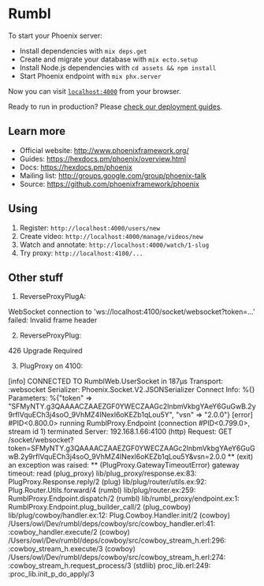 # Rumbl

To start your Phoenix server:

  * Install dependencies with `mix deps.get`
  * Create and migrate your database with `mix ecto.setup`
  * Install Node.js dependencies with `cd assets && npm install`
  * Start Phoenix endpoint with `mix phx.server`

Now you can visit [`localhost:4000`](http://localhost:4000) from your browser.

Ready to run in production? Please [check our deployment guides](https://hexdocs.pm/phoenix/deployment.html).

## Learn more

  * Official website: http://www.phoenixframework.org/
  * Guides: https://hexdocs.pm/phoenix/overview.html
  * Docs: https://hexdocs.pm/phoenix
  * Mailing list: http://groups.google.com/group/phoenix-talk
  * Source: https://github.com/phoenixframework/phoenix


## Using

1. Register: `http://localhost:4000/users/new`
2. Create video: `http://localhost:4000/manage/videos/new`
3. Watch and annotate: `http://localhost:4000/watch/1-slug`
4. Try proxy: `http://localhost:4100/...`


## Other stuff

1. ReverseProxyPlugA:

WebSocket connection to 'ws://localhost:4100/socket/websocket?token=...' failed: Invalid frame header

2. ReverseProxyPlug:

426 Upgrade Required


3. PlugProxy on 4100:

[info] CONNECTED TO RumblWeb.UserSocket in 187µs
  Transport: :websocket
  Serializer: Phoenix.Socket.V2.JSONSerializer
  Connect Info: %{}
  Parameters: %{"token" => "SFMyNTY.g3QAAAACZAAEZGF0YWECZAAGc2lnbmVkbgYAeY6GuGwB.2y9rflVquECh3j4soO_9VhMZ4INexl6oKEZb1qLou5Y", "vsn" => "2.0.0"}
[error] #PID<0.800.0> running RumblProxy.Endpoint (connection #PID<0.799.0>, stream id 1) terminated
Server: 192.168.1.66:4100 (http)
Request: GET /socket/websocket?token=SFMyNTY.g3QAAAACZAAEZGF0YWECZAAGc2lnbmVkbgYAeY6GuGwB.2y9rflVquECh3j4soO_9VhMZ4INexl6oKEZb1qLou5Y&vsn=2.0.0
** (exit) an exception was raised:
    ** (PlugProxy.GatewayTimeoutError) gateway timeout: read
        (plug_proxy) lib/plug_proxy/response.ex:83: PlugProxy.Response.reply/2
        (plug) lib/plug/router/utils.ex:92: Plug.Router.Utils.forward/4
        (rumbl) lib/plug/router.ex:259: RumblProxy.Endpoint.dispatch/2
        (rumbl) lib/rumbl_proxy/endpoint.ex:1: RumblProxy.Endpoint.plug_builder_call/2
        (plug_cowboy) lib/plug/cowboy/handler.ex:12: Plug.Cowboy.Handler.init/2
        (cowboy) /Users/owl/Dev/rumbl/deps/cowboy/src/cowboy_handler.erl:41: :cowboy_handler.execute/2
        (cowboy) /Users/owl/Dev/rumbl/deps/cowboy/src/cowboy_stream_h.erl:296: :cowboy_stream_h.execute/3
        (cowboy) /Users/owl/Dev/rumbl/deps/cowboy/src/cowboy_stream_h.erl:274: :cowboy_stream_h.request_process/3
        (stdlib) proc_lib.erl:249: :proc_lib.init_p_do_apply/3